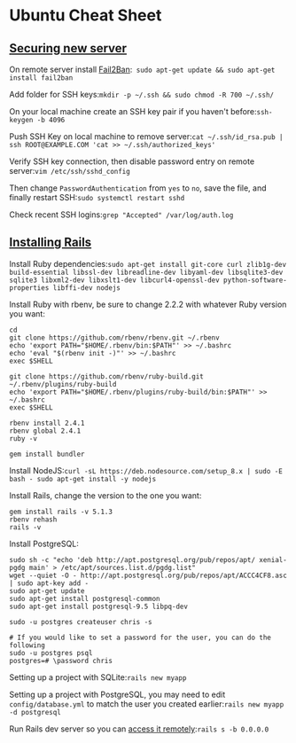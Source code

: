 # Ubuntu Cheat Sheet

## [Securing new server](https://www.linode.com/docs/security/securing-your-server)

On remote server install [Fail2Ban](http://www.fail2ban.org/wiki/index.php/Main_Page):`
sudo apt-get update && sudo apt-get install fail2ban`

Add folder for SSH keys:`
mkdir -p ~/.ssh && sudo chmod -R 700 ~/.ssh/
`

On your local machine create an SSH key pair if you haven't before:`
ssh-keygen -b 4096
`

Push SSH Key on local machine to remove server:`
cat ~/.ssh/id_rsa.pub | ssh ROOT@EXAMPLE.COM 'cat >> ~/.ssh/authorized_keys'
`

Verify SSH key connection, then disable password entry on remote server:`
vim /etc/ssh/sshd_config 
`

Then change `PasswordAuthentication` from `yes` to `no`, save the file, and finally restart SSH:`
sudo systemctl restart sshd
`

Check recent SSH logins:`
grep "Accepted" /var/log/auth.log
`

## [Installing Rails](https://gorails.com/setup/ubuntu/16.04)

Install Ruby dependencies:`
sudo apt-get install git-core curl zlib1g-dev build-essential libssl-dev libreadline-dev libyaml-dev libsqlite3-dev sqlite3 libxml2-dev libxslt1-dev libcurl4-openssl-dev python-software-properties libffi-dev nodejs
`

Install Ruby with rbenv, be sure to change 2.2.2 with whatever Ruby version you want:
```
cd
git clone https://github.com/rbenv/rbenv.git ~/.rbenv
echo 'export PATH="$HOME/.rbenv/bin:$PATH"' >> ~/.bashrc
echo 'eval "$(rbenv init -)"' >> ~/.bashrc
exec $SHELL

git clone https://github.com/rbenv/ruby-build.git ~/.rbenv/plugins/ruby-build
echo 'export PATH="$HOME/.rbenv/plugins/ruby-build/bin:$PATH"' >> ~/.bashrc
exec $SHELL

rbenv install 2.4.1
rbenv global 2.4.1
ruby -v

gem install bundler
```

Install NodeJS:`
curl -sL https://deb.nodesource.com/setup_8.x | sudo -E bash -
sudo apt-get install -y nodejs
`

Install Rails, change the version to the one you want:
```
gem install rails -v 5.1.3
rbenv rehash
rails -v
```

Install PostgreSQL:
```
sudo sh -c "echo 'deb http://apt.postgresql.org/pub/repos/apt/ xenial-pgdg main' > /etc/apt/sources.list.d/pgdg.list"
wget --quiet -O - http://apt.postgresql.org/pub/repos/apt/ACCC4CF8.asc | sudo apt-key add -
sudo apt-get update
sudo apt-get install postgresql-common
sudo apt-get install postgresql-9.5 libpq-dev

sudo -u postgres createuser chris -s

# If you would like to set a password for the user, you can do the following
sudo -u postgres psql
postgres=# \password chris
```

Setting up a project with SQLite:`
rails new myapp
`

Setting up a project with PostgreSQL, you may need to edit `config/database.yml` to match the user you created earlier:`
rails new myapp -d postgresql
`

Run Rails dev server so you can [access it remotely](https://stackoverflow.com/a/30723007/648844):`
rails s -b 0.0.0.0
`
